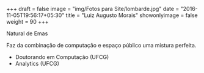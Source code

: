 +++
draft = false
image = "img/Fotos para Site/lombarde.jpg"
date = "2016-11-05T19:56:17+05:30"
title = "Luiz Augusto Morais"
showonlyimage = false
weight = 90
+++

<!--more-->
Natural de Emas

Faz da combinação de computação e espaço público uma mistura perfeita.

* Doutorando em Computação (UFCG)
* Analytics (UFCG)
